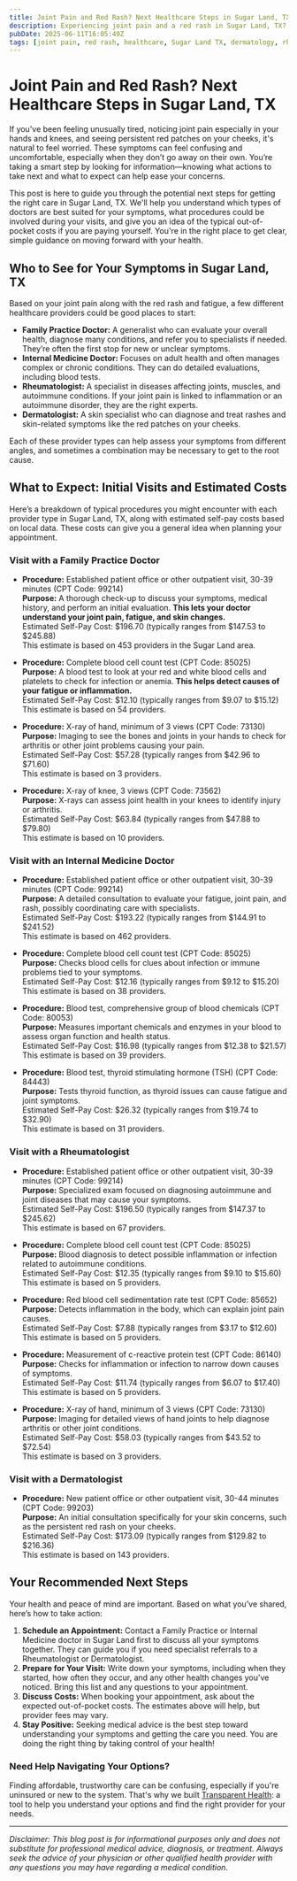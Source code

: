 ```yaml
---
title: Joint Pain and Red Rash? Next Healthcare Steps in Sugar Land, TX
description: Experiencing joint pain and a red rash in Sugar Land, TX? Learn who to see and expected costs to help guide you toward the right care.
pubDate: 2025-06-11T16:05:49Z
tags: [joint pain, red rash, healthcare, Sugar Land TX, dermatology, rheumatology, family practice, internal medicine, costs]
---
```


# Joint Pain and Red Rash? Next Healthcare Steps in Sugar Land, TX

If you've been feeling unusually tired, noticing joint pain especially in your hands and knees, and seeing persistent red patches on your cheeks, it's natural to feel worried. These symptoms can feel confusing and uncomfortable, especially when they don’t go away on their own. You’re taking a smart step by looking for information—knowing what actions to take next and what to expect can help ease your concerns.

This post is here to guide you through the potential next steps for getting the right care in Sugar Land, TX. We'll help you understand which types of doctors are best suited for your symptoms, what procedures could be involved during your visits, and give you an idea of the typical out-of-pocket costs if you are paying yourself. You're in the right place to get clear, simple guidance on moving forward with your health.

## Who to See for Your Symptoms in Sugar Land, TX

Based on your joint pain along with the red rash and fatigue, a few different healthcare providers could be good places to start:

- **Family Practice Doctor:** A generalist who can evaluate your overall health, diagnose many conditions, and refer you to specialists if needed. They’re often the first stop for new or unclear symptoms.
- **Internal Medicine Doctor:** Focuses on adult health and often manages complex or chronic conditions. They can do detailed evaluations, including blood tests.
- **Rheumatologist:** A specialist in diseases affecting joints, muscles, and autoimmune conditions. If your joint pain is linked to inflammation or an autoimmune disorder, they are the right experts.
- **Dermatologist:** A skin specialist who can diagnose and treat rashes and skin-related symptoms like the red patches on your cheeks.

Each of these provider types can help assess your symptoms from different angles, and sometimes a combination may be necessary to get to the root cause.

## What to Expect: Initial Visits and Estimated Costs

Here’s a breakdown of typical procedures you might encounter with each provider type in Sugar Land, TX, along with estimated self-pay costs based on local data. These costs can give you a general idea when planning your appointment.

### Visit with a Family Practice Doctor

- **Procedure:** Established patient office or other outpatient visit, 30-39 minutes (CPT Code: 99214)  
  **Purpose:** A thorough check-up to discuss your symptoms, medical history, and perform an initial evaluation. **This lets your doctor understand your joint pain, fatigue, and skin changes.**  
  Estimated Self-Pay Cost: $196.70 (typically ranges from $147.53 to $245.88)  
  This estimate is based on 453 providers in the Sugar Land area.

- **Procedure:** Complete blood cell count test (CPT Code: 85025)  
  **Purpose:** A blood test to look at your red and white blood cells and platelets to check for infection or anemia. **This helps detect causes of your fatigue or inflammation.**  
  Estimated Self-Pay Cost: $12.10 (typically ranges from $9.07 to $15.12)  
  This estimate is based on 54 providers.

- **Procedure:** X-ray of hand, minimum of 3 views (CPT Code: 73130)  
  **Purpose:** Imaging to see the bones and joints in your hands to check for arthritis or other joint problems causing your pain.  
  Estimated Self-Pay Cost: $57.28 (typically ranges from $42.96 to $71.60)  
  This estimate is based on 3 providers.

- **Procedure:** X-ray of knee, 3 views (CPT Code: 73562)  
  **Purpose:** X-rays can assess joint health in your knees to identify injury or arthritis.  
  Estimated Self-Pay Cost: $63.84 (typically ranges from $47.88 to $79.80)  
  This estimate is based on 10 providers.

### Visit with an Internal Medicine Doctor

- **Procedure:** Established patient office or other outpatient visit, 30-39 minutes (CPT Code: 99214)  
  **Purpose:** A detailed consultation to evaluate your fatigue, joint pain, and rash, possibly coordinating care with specialists.  
  Estimated Self-Pay Cost: $193.22 (typically ranges from $144.91 to $241.52)  
  This estimate is based on 462 providers.

- **Procedure:** Complete blood cell count test (CPT Code: 85025)  
  **Purpose:** Checks blood cells for clues about infection or immune problems tied to your symptoms.  
  Estimated Self-Pay Cost: $12.16 (typically ranges from $9.12 to $15.20)  
  This estimate is based on 38 providers.

- **Procedure:** Blood test, comprehensive group of blood chemicals (CPT Code: 80053)  
  **Purpose:** Measures important chemicals and enzymes in your blood to assess organ function and health status.  
  Estimated Self-Pay Cost: $16.98 (typically ranges from $12.38 to $21.57)  
  This estimate is based on 39 providers.

- **Procedure:** Blood test, thyroid stimulating hormone (TSH) (CPT Code: 84443)  
  **Purpose:** Tests thyroid function, as thyroid issues can cause fatigue and joint symptoms.  
  Estimated Self-Pay Cost: $26.32 (typically ranges from $19.74 to $32.90)  
  This estimate is based on 31 providers.

### Visit with a Rheumatologist

- **Procedure:** Established patient office or other outpatient visit, 30-39 minutes (CPT Code: 99214)  
  **Purpose:** Specialized exam focused on diagnosing autoimmune and joint diseases that may cause your symptoms.  
  Estimated Self-Pay Cost: $196.50 (typically ranges from $147.37 to $245.62)  
  This estimate is based on 67 providers.

- **Procedure:** Complete blood cell count test (CPT Code: 85025)  
  **Purpose:** Blood diagnosis to detect possible inflammation or infection related to autoimmune conditions.  
  Estimated Self-Pay Cost: $12.35 (typically ranges from $9.10 to $15.60)  
  This estimate is based on 5 providers.

- **Procedure:** Red blood cell sedimentation rate test (CPT Code: 85652)  
  **Purpose:** Detects inflammation in the body, which can explain joint pain causes.  
  Estimated Self-Pay Cost: $7.88 (typically ranges from $3.17 to $12.60)  
  This estimate is based on 5 providers.

- **Procedure:** Measurement of c-reactive protein test (CPT Code: 86140)  
  **Purpose:** Checks for inflammation or infection to narrow down causes of symptoms.  
  Estimated Self-Pay Cost: $11.74 (typically ranges from $6.07 to $17.40)  
  This estimate is based on 5 providers.

- **Procedure:** X-ray of hand, minimum of 3 views (CPT Code: 73130)  
  **Purpose:** Imaging for detailed views of hand joints to help diagnose arthritis or other joint conditions.  
  Estimated Self-Pay Cost: $58.03 (typically ranges from $43.52 to $72.54)  
  This estimate is based on 3 providers.

### Visit with a Dermatologist

- **Procedure:** New patient office or other outpatient visit, 30-44 minutes (CPT Code: 99203)  
  **Purpose:** An initial consultation specifically for your skin concerns, such as the persistent red rash on your cheeks.  
  Estimated Self-Pay Cost: $173.09 (typically ranges from $129.82 to $216.36)  
  This estimate is based on 143 providers.

## Your Recommended Next Steps

Your health and peace of mind are important. Based on what you’ve shared, here’s how to take action:

1. **Schedule an Appointment:** Contact a Family Practice or Internal Medicine doctor in Sugar Land first to discuss all your symptoms together. They can guide you if you need specialist referrals to a Rheumatologist or Dermatologist.
2. **Prepare for Your Visit:** Write down your symptoms, including when they started, how often they occur, and any other health changes you've noticed. Bring this list and any questions to your appointment.
3. **Discuss Costs:** When booking your appointment, ask about the expected out-of-pocket costs. The estimates above will help, but provider fees may vary.
4. **Stay Positive:** Seeking medical advice is the best step toward understanding your symptoms and getting the care you need. You are doing the right thing by taking control of your health!

### Need Help Navigating Your Options?

Finding affordable, trustworthy care can be confusing, especially if you're uninsured or new to the system. That's why we built [Transparent Health](https://transparenthealth.ai): a tool to help you understand your options and find the right provider for your needs.

---

*Disclaimer: This blog post is for informational purposes only and does not substitute for professional medical advice, diagnosis, or treatment. Always seek the advice of your physician or other qualified health provider with any questions you may have regarding a medical condition.*